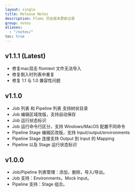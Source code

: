 ```yaml
---
layout: single
title: Release Notes
description: Flomi 历史版本更新记录
group: notes
aliases:
  - "/notes/"
toc: true
---
```


## v1.1.1 (Latest)
* 修复mac双击 flomiext 文件无法导入
* 修复倒入时列表中重复
* 修复 1.1 与 1.0 兼容性问题

## v1.1.0
* Job 列表 和 Pipeline 列表 支持树状目录
* Job 编辑区域改版，支持自动保存
* Job 运行状态标识
* Job 运行命令行区分，支持 Windows/MacOS 配置不同命令
* Pipeline Stage 编辑区改版，支持 Input/output/environments
* Pipeline Stage 连接支持 Output 到 Input 的 Mapping
* Pipeline 以及 Stage 运行状态标识

## v1.0.0
* Job/Pipeline 列表管理：添加，删除，导入/导出。
* Job 支持：Environments，Mock Input。
* Pipeline 支持：Stage 组合。